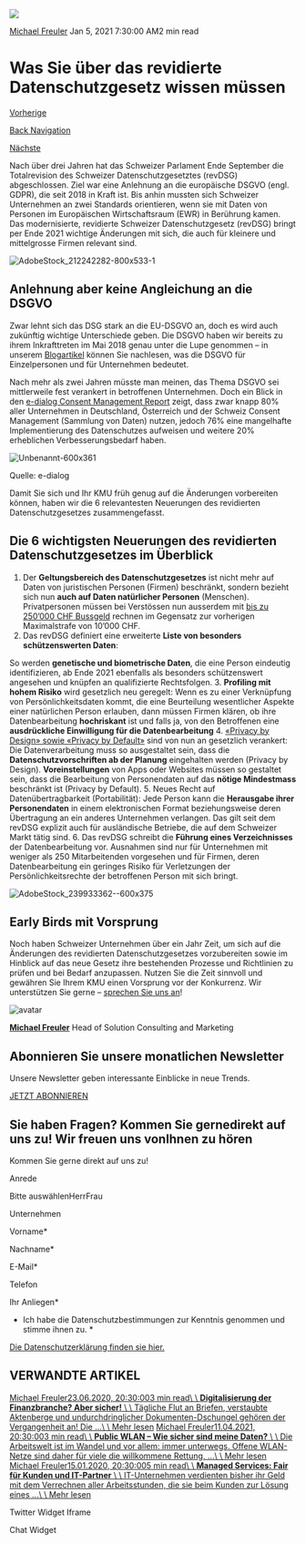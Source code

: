 ![](https://25917640.fs1.hubspotusercontent-eu1.net/hub/25917640/hubfs/Imported_Blog_Media/AdobeStock_239933362--600x375.jpg?width=300&name=AdobeStock_239933362--600x375.jpg)

[Michael Freuler](https://blog.dinotronic.ch/author/michael-freuler) Jan 5, 2021 7:30:00 AM2 min read

# Was Sie über das revidierte Datenschutzgesetz wissen müssen

[Vorherige](https://blog.dinotronic.ch/blog/digital-workplace/mit-microsoft-teams-features-2021-einen-raketenstart-hinlegen)

[Back Navigation](https://blog.dinotronic.ch/)

[Nächste](https://blog.dinotronic.ch/blog/digital-workplace/7-neue-ms-teams-features-die-ihnen-2021-die-arbeit-erleichtern)

Nach über drei Jahren hat das Schweizer Parlament Ende September die Totalrevision des Schweizer Datenschutzgesetztes (revDSG) abgeschlossen. Ziel war eine Anlehnung an die europäische DSGVO (engl. GDPR), die seit 2018 in Kraft ist. Bis anhin mussten sich Schweizer Unternehmen an zwei Standards orientieren, wenn sie mit Daten von Personen im Europäischen Wirtschaftsraum (EWR) in Berührung kamen. Das modernisierte, revidierte Schweizer Datenschutzgesetz (revDSG) bringt per Ende 2021 wichtige Änderungen mit sich, die auch für kleinere und mittelgrosse Firmen relevant sind.

![AdobeStock_212242282-800x533-1](https://blog.dinotronic.ch/hs-fs/hubfs/Imported_Blog_Media/AdobeStock_212242282-800x533-1.jpeg?width=600&height=400&name=AdobeStock_212242282-800x533-1.jpeg)

## Anlehnung aber keine Angleichung an die DSGVO

Zwar lehnt sich das DSG stark an die EU-DSGVO an, doch es wird auch zukünftig wichtige Unterschiede geben. Die DSGVO haben wir bereits zu ihrem Inkrafttreten im Mai 2018 genau unter die Lupe genommen – in unserem [Blogartikel](https://www.dinotronic.ch/blog/cyber-security/personendaten-besser-geschuetzt-unternehmen-erhalten-vorgaben/) können Sie nachlesen, was die DSGVO für Einzelpersonen und für Unternehmen bedeutet.

Nach mehr als zwei Jahren müsste man meinen, das Thema DSGVO sei mittlerweile fest verankert in betroffenen Unternehmen. Doch ein Blick in den [e-dialog Consent Management Report](https://www.e-dialog.ch/consent-management/der-consent-management-report-2020/) zeigt, dass zwar knapp 80% aller Unternehmen in Deutschland, Österreich und der Schweiz Consent Management (Sammlung von Daten) nutzen, jedoch 76% eine mangelhafte Implementierung des Datenschutzes aufweisen und weitere 20% erheblichen Verbesserungsbedarf haben.

![Unbenannt-600x361](https://blog.dinotronic.ch/hs-fs/hubfs/Imported_Blog_Media/Unbenannt-600x361.jpg?width=600&height=361&name=Unbenannt-600x361.jpg)

Quelle: e-dialog

Damit Sie sich und Ihr KMU früh genug auf die Änderungen vorbereiten können, haben wir die 6 relevantesten Neuerungen des revidierten Datenschutzgesetzes zusammengefasst.

## Die 6 wichtigsten Neuerungen des revidierten Datenschutzgesetzes im Überblick

1. Der **Geltungsbereich des Datenschutzgesetzes** ist nicht mehr auf Daten von juristischen Personen (Firmen) beschränkt, sondern bezieht sich nun **auch auf Daten natürlicher Personen** (Menschen). Privatpersonen müssen bei Verstössen nun ausserdem mit [bis zu 250’000 CHF Bussgeld](https://www.itmagazine.ch/artikel/seite/73366/2/.html) rechnen im Gegensatz zur vorherigen Maximalstrafe von 10’000 CHF.
2. Das revDSG definiert eine erweiterte **Liste von besonders schützenswerten Daten**:

So werden **genetische und biometrische Daten**, die eine Person eindeutig identifizieren, ab Ende 2021 ebenfalls als besonders schützenswert angesehen und knüpfen an qualifizierte Rechtsfolgen.
3. **Profiling mit hohem Risiko** wird gesetzlich neu geregelt: Wenn es zu einer Verknüpfung von Persönlichkeitsdaten kommt, die eine Beurteilung wesentlicher Aspekte einer natürlichen Person erlauben, dann müssen Firmen klären, ob ihre Datenbearbeitung **hochriskant** ist und falls ja, von den Betroffenen eine **ausdrückliche Einwilligung für die Datenbearbeitung**
4. [«Privacy by Design» sowie «Privacy by Default»](https://www.itmagazine.ch/artikel/73366/Die_Details_zum_neuen_Schweizer_Datenschutzgesetz.html) sind von nun an gesetzlich verankert: Die Datenverarbeitung muss so ausgestaltet sein, dass die **Datenschutzvorschriften ab der Planung** eingehalten werden (Privacy by Design). **Voreinstellungen** von Apps oder Websites müssen so gestaltet sein, dass die Bearbeitung von Personendaten auf das **nötige Mindestmass** beschränkt ist (Privacy by Default).
5. Neues Recht auf Datenübertragbarkeit (Portabilität): Jede Person kann die **Herausgabe ihrer Personendaten** in einem elektronischen Format beziehungsweise deren Übertragung an ein anderes Unternehmen verlangen. Das gilt seit dem revDSG explizit auch für ausländische Betriebe, die auf dem Schweizer Markt tätig sind.
6. Das revDSG schreibt die **Führung eines Verzeichnisses** der Datenbearbeitung vor. Ausnahmen sind nur für Unternehmen mit weniger als 250 Mitarbeitenden vorgesehen und für Firmen, deren Datenbearbeitung ein geringes Risiko für Verletzungen der Persönlichkeitsrechte der betroffenen Person mit sich bringt.

![AdobeStock_239933362--600x375](https://blog.dinotronic.ch/hs-fs/hubfs/Imported_Blog_Media/AdobeStock_239933362--600x375.jpg?width=600&height=375&name=AdobeStock_239933362--600x375.jpg)

## Early Birds mit Vorsprung

Noch haben Schweizer Unternehmen über ein Jahr Zeit, um sich auf die Änderungen des revidierten Datenschutzgesetzes vorzubereiten sowie im Hinblick auf das neue Gesetz ihre bestehenden Prozesse und Richtlinien zu prüfen und bei Bedarf anzupassen. Nutzen Sie die Zeit sinnvoll und gewähren Sie Ihrem KMU einen Vorsprung vor der Konkurrenz. Wir unterstützen Sie gerne – [sprechen Sie uns an](https://www.dinotronic.ch/kontakt/)!

![avatar](https://25917640.fs1.hubspotusercontent-eu1.net/hub/25917640/hubfs/01_Visual%20Content/01_Mitarbeiter-Fotos/Michael%20Freuler%20klein.png?width=290&name=Michael%20Freuler%20klein.png)

[**Michael Freuler**](https://blog.dinotronic.ch/author/michael-freuler) Head of Solution Consulting and Marketing

## Abonnieren Sie unsere monatlichen Newsletter

Unsere Newsletter geben interessante Einblicke in neue Trends.

[JETZT ABONNIEREN](https://cta-eu1.hubspot.com/web-interactives/public/v1/track/click?encryptedPayload=AVxigLILBPUkTJF%2FpXhkILZa3tm8ybbESeuH11TQWtvMqk4qIj%2Fd7QHKESKj%2B1B96HqFqYTyCoMDWbgyzWdf%2BK4D7fdT1naVPInooQj89wTN7F4DWv7td2akhc4tguWwt9Ba8A4CbK2bSk%2FRBGdvBEOvSSQhxKOBOuLALyARtAXxkD0TWLoRSTfFZjoFBa25o%2Bo%3D&portalId=25917640&webInteractiveContentId=114201044682&webInteractiveId=151726273754&containerType=EMBEDDED&pageUrl=https%3A%2F%2Fblog.dinotronic.ch%2Fblog%2Fcyber-security%2Fwas-sie-ueber-das-revidierte-datenschutzgesetz-wissen-muessen&pageTitle=Was+Sie+%C3%BCber+das+revidierte+Datenschutzgesetz+wissen+m%C3%BCssen&referrer=&userAgent=Mozilla%2F5.0+%28X11%3B+Linux+x86_64%29+AppleWebKit%2F537.36+%28KHTML%2C+like+Gecko%29+Chrome%2F132.0.0.0+Safari%2F537.36&hutk=&hssc=&hstc=&pageId=116869523412)

## Sie haben Fragen? Kommen Sie gernedirekt auf uns zu! Wir freuen uns vonIhnen zu hören

Kommen Sie gerne direkt auf uns zu!

Anrede

Bitte auswählenHerrFrau

Unternehmen

Vorname\*

Nachname\*

E-Mail\*

Telefon

Ihr Anliegen\*

- Ich habe die Datenschutzbestimmungen zur Kenntnis genommen und stimme ihnen zu.
\*

[Die Datenschutzerklärung finden sie hier.](https://dinotronic.ch/datenschutz)

## VERWANDTE ARTIKEL

[Michael Freuler23.06.2020, 20:30:003 min read\\
\\
**Digitalisierung der Finanzbranche? Aber sicher!** \\
\\
Tägliche Flut an Briefen, verstaubte Aktenberge und undurchdringlicher Dokumenten-Dschungel gehören der Vergangenheit an! Die ...\\
\\
Mehr lesen](https://blog.dinotronic.ch/blog/cyber-security/digitalisierung-der-finanzbranche-aber-sicher) [Michael Freuler11.04.2021, 20:30:003 min read\\
\\
**Public WLAN – Wie sicher sind meine Daten?** \\
\\
Die Arbeitswelt ist im Wandel und vor allem: immer unterwegs. Offene WLAN-Netze sind daher für viele die willkommene Rettung, ...\\
\\
Mehr lesen](https://blog.dinotronic.ch/blog/cyber-security/public-wlan-wie-sicher-sind-meine-daten) [Michael Freuler15.01.2020, 20:30:005 min read\\
\\
**Managed Services: Fair für Kunden und IT-Partner** \\
\\
IT-Unternehmen verdienten bisher ihr Geld mit dem Verrechnen aller Arbeitsstunden, die sie beim Kunden zur Lösung eines ...\\
\\
Mehr lesen](https://blog.dinotronic.ch/blog/digital-workplace/managed-services-fair-fuer-kunden-und-it-partner)

Twitter Widget Iframe

Chat Widget
